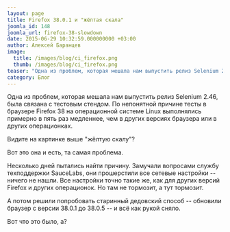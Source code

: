 ```yaml
---
layout: page
title: Firefox 38.0.1 и "жёлтая скала"
joomla_id: 148
joomla_url: firefox-38-slowdown
date: 2015-06-29 10:32:59.000000000 +03:00
author: Алексей Баранцев
image:
  title: /images/blog/ci_firefox.png
  thumb: /images/blog/ci_firefox.png
teaser: "Одна из проблем, которая мешала нам выпустить релиз Selenium 2.46, была связана с тестовым стендом. По непонятной причине тесты в браузере Firefox 38 на операционной системе Linux выполнялись примерно в пять раз медленнее, чем в других версиях браузера или в других операционках. Проблему удалось решить при помощи древней магии."
category: Блог
---
```

Одна из проблем, которая мешала нам выпустить релиз Selenium 2.46, была связана с тестовым стендом. По непонятной причине тесты в браузере Firefox 38 на операционной системе Linux выполнялись примерно в пять раз медленнее, чем в других версиях браузера или в других операционках.

Видите на картинке выше "жёлтую скалу"?

Вот это она и есть, та самая проблема.

Несколько дней пытались найти причину. Замучали вопросами службу техподдержки SauceLabs, они прошерстили все сетевые настройки -- ничего не нашли. Все настройки точно такие же, как для других версий Firefox и других операционок. Но там не тормозит, а тут тормозит.

А потом решили попробовать старинный дедовский способ -- обновили браузер с версии 38.0.1 до 38.0.5 -- и всё как рукой сняло.

Вот что это было, а?
